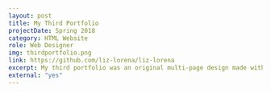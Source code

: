 ```yaml
---
layout: post
title: My Third Portfolio
projectDate: Spring 2018
category: HTML Website
role: Web Designer
img: thirdportfolio.png
link: https://github.com/liz-lorena/liz-lorena
excerpt: My third portfolio was an original multi-page design made with HTML and CSS and was the first of my portfolio sites to use the Jekyll static site generator. The layout is two panels, one with a fixed featured image, and the other with scrolling content. The navigation is in a Z shape. The idea behind this design is that the website is a "home" with things on the inside and a "window" to the outside.
external: "yes"
---
```

